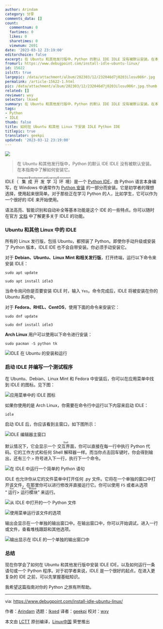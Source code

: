 ```yaml
---
author: Arindam
category: 分享
comments_data: []
count:
  commentnum: 0
  favtimes: 0
  likes: 0
  sharetimes: 0
  viewnum: 2691
date: '2023-03-12 23:19:00'
editorchoice: false
excerpt: 在 Ubuntu 和其他发行版中，Python 的默认 IDE IDLE 没有被默认安装。在本指南中了解如何安装它。
fromurl: https://www.debugpoint.com/install-idle-ubuntu-linux/
id: 15622
islctt: true
largepic: /data/attachment/album/202303/12/232046d7j0203ilosu986r.jpg
permalink: /article-15622-1.html
pic: /data/attachment/album/202303/12/232046d7j0203ilosu986r.jpg.thumb.jpg
related: []
reviewer: wxy
selector: lkxed
summary: 在 Ubuntu 和其他发行版中，Python 的默认 IDE IDLE 没有被默认安装。在本指南中了解如何安装它。
tags:
- Python
- IDLE
thumb: false
title: 如何在 Ubuntu 和其他 Linux 下安装 IDLE Python IDE
titlepic: true
translator: geekpi
updated: '2023-03-12 23:19:00'
---
```


![](/data/attachment/album/202303/12/232046d7j0203ilosu986r.jpg)



> 
> 在 Ubuntu 和其他发行版中，Python 的默认 IDE IDLE 没有被默认安装。在本指南中了解如何安装它。
> 
> 
> 


IDLE（<ruby> 集成开发学习环境 <rt>  <strong>   I  </strong>  ntegrated  <strong>   D  </strong>  evelopment and  <strong>   L  </strong>  earning  <strong>   E  </strong>  nvironment </rt></ruby>）是一个 [Python IDE](https://www.debugpoint.com/5-best-python-ide-code-editor/)，由 Python 语言本身编写，在 Windows 中通常作为 [Python 安装](https://www.debugpoint.com/install-python-windows/) 的一部分而安装。它是初学者的理想选择，使用起来很简单。对于那些正在学习 Python 的人，比如学生，它可以作为一个很好的 IDE 来开始使用。


语法高亮、智能识别和自动补全等基本功能是这个 IDE 的一些特点。你可以随时在官方 [文档](https://docs.python.org/3/library/idle.html) 中了解更多关于 IDLE 的功能。


### Ubuntu 和其他 Linux 中的 IDLE


所有的 Linux 发行版，包括 Ubuntu，都预装了 Python。即使你手动升级或安装了 Python 版本，IDLE IDE 也不会自带安装。你必须手动安装它。


对于 **Debian、Ubuntu、Linux Mint 和相关发行版**，打开终端，运行以下命令来安装 IDLE：



```
sudo apt update

```


```
sudo apt install idle3

```

当命令询问你是否要安装 IDLE 时，输入 `Yes`。命令完成后，IDLE 将被安装在你的 Ubuntu 系统中。


对于 **Fedora、RHEL、CentOS**，使用下面的命令来安装它：



```
sudo dnf update

```


```
sudo dnf install idle3

```

**Arch Linux** 用户可以使用以下命令进行安装：



```
sudo pacman -S python tk

```

![IDLE 在 Ubuntu 的安装和运行](/data/attachment/album/202303/12/232102t1kolza2w33ook52.jpg)


### 启动 IDLE 并编写一个测试程序


在 Ubuntu、Debian、Linux Mint 和 Fedora 中安装后，你可以在应用菜单中找到 IDLE 的图标。见下图：


![应用菜单中的 IDLE 图标](/data/attachment/album/202303/12/232108z1077ncd57ewh7sc.jpg)


如果你使用的是 Arch Linux，你需要在命令行中运行以下内容来启动 IDLE：



```
idle

```

启动 IDLE 后，你应该看到主窗口，如下图所示：


![IDLE 编辑器主窗口](/data/attachment/album/202303/12/232116lhzwxebr1bw0ko8w.jpg)


默认情况下，它会显示一个 <ruby> 交互界面 <rt>  Shell </rt></ruby>，你可以直接在每一行中执行 Python 代码。它的工作方式和任何 Shell 解释器一样。而当你点击回车键时，你会得到输出，还有三个 `>` 符号进入下一行，执行下一个命令。


![在 IDLE 中运行一个简单的 Python 语句](/data/attachment/album/202303/12/232123s699aul9gp6zzzma.jpg)


IDLE 也允许你从它的文件菜单中打开任何 .py 文件。它将在一个单独的窗口中打开该文件，在那里你可以进行修改并直接运行它。你可以使用 `F5` 或者从选项 “<ruby> 运行 <rt>  Run </rt></ruby> > <ruby> 运行模块 <rt>  Run Module </rt></ruby>” 来运行。


![从 IDLE 中打开的一个 Python 文件](/data/attachment/album/202303/12/232139w80rzoiixuurqixi.jpg)


![使用菜单运行该文件的选项](/data/attachment/album/202303/12/232150hlpz4o4nmccyy4cn.jpg)


输出会显示在一个单独的输出窗口中。在输出窗口中，你可以开始调试，进入一行或文件，查看堆栈跟踪和其他选项。


![输出显示在 IDLE 的一个单独的输出窗口中](/data/attachment/album/202303/12/232157wqkqubo02mx0kf9f.jpg)


### 总结


现在你学会了如何在 Ubuntu 和其他发行版中安装 IDLE IDE，以及如何运行一条语句或一个 Python 程序。对于初学者来说，IDLE 是一个很好的起点，在进入更复杂的 IDE 之前，可以先掌握基础知识。


我希望这篇指南对你的 Python 之旅有所帮助。




---


via: <https://www.debugpoint.com/install-idle-ubuntu-linux/>


作者：[Arindam](https://www.debugpoint.com/author/admin1/) 选题：[lkxed](https://github.com/lkxed/) 译者：[geekpi](https://github.com/geekpi) 校对：[wxy](https://github.com/wxy)


本文由 [LCTT](https://github.com/LCTT/TranslateProject) 原创编译，[Linux中国](https://linux.cn/) 荣誉推出